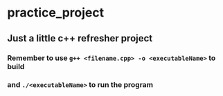# practice_project

## Just a little c++ refresher project

### Remember to use `g++ <filename.cpp> -o <executableName>` to build
### and `./<executableName>` to run the program
